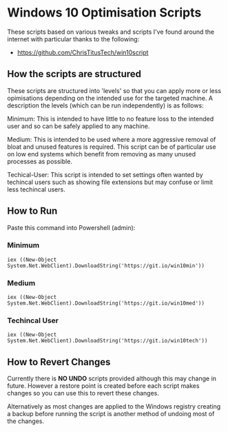 # Windows 10 Optimisation Scripts
These scripts based on various tweaks and scripts I've found around the internet with particular thanks to the following:
* https://github.com/ChrisTitusTech/win10script

## How the scripts are structured
These scripts are structured into 'levels' so that you can apply more or less opimisations depending on the intended use for the targeted machine. A description the levels (which can be run independently) is as follows:

Minimum: This is intended to have little to no feature loss to the intended user and so can be safely applied to any machine.

Medium: This is intended to be used where a more aggressive removal of bloat and unused features is required. This script can be of particular use on low end systems which benefit from removing as many unused processes as possible.

Techical-User: This script is intended to set settings often wanted by techincal users such as showing file extensions but may confuse or limit less techincal users. 

## How to Run
Paste this command into Powershell (admin):

### Minimum
```
iex ((New-Object System.Net.WebClient).DownloadString('https://git.io/win10min'))
```

### Medium
```
iex ((New-Object System.Net.WebClient).DownloadString('https://git.io/win10med'))
```

### Techincal User
```
iex ((New-Object System.Net.WebClient).DownloadString('https://git.io/win10tech'))
```

## How to Revert Changes
Currently there is **NO UNDO** scripts provided although this may change in future. However a restore point is created before each script makes changes so you can use this to revert these changes.

Alternatively as most changes are applied to the Windows registry creating a backup before running the script is another method of undoing most of the changes. 